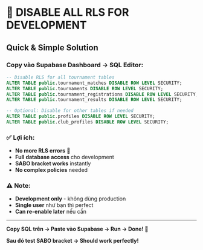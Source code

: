 # 🚨 **DISABLE ALL RLS FOR DEVELOPMENT**

## **Quick & Simple Solution**

### **Copy vào Supabase Dashboard → SQL Editor:**

```sql
-- Disable RLS for all tournament tables
ALTER TABLE public.tournament_matches DISABLE ROW LEVEL SECURITY;
ALTER TABLE public.tournaments DISABLE ROW LEVEL SECURITY;
ALTER TABLE public.tournament_registrations DISABLE ROW LEVEL SECURITY;
ALTER TABLE public.tournament_results DISABLE ROW LEVEL SECURITY;

-- Optional: Disable for other tables if needed
ALTER TABLE public.profiles DISABLE ROW LEVEL SECURITY;
ALTER TABLE public.club_profiles DISABLE ROW LEVEL SECURITY;
```

### **✅ Lợi ích:**
- **No more RLS errors** 🎉
- **Full database access** cho development
- **SABO bracket works** instantly
- **No complex policies** needed

### **⚠️ Note:**
- **Development only** - không dùng production
- **Single user** như bạn thì perfect
- **Can re-enable later** nếu cần

---

**Copy SQL trên → Paste vào Supabase → Run → Done! 🚀**

**Sau đó test SABO bracket → Should work perfectly!**
